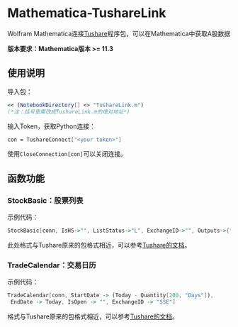 # Mathematica-TushareLink
Wolfram Mathematica连接[Tushare](https://github.com/waditu/Tushare)程序包，可以在Mathematica中获取A股数据



**版本要求：Mathematica版本 >= 11.3**



## 使用说明

导入包：

```mathematica
<< (NotebookDirectory[] <> "TushareLink.m")
(*注：括号里需改成TushareLink.m的绝对地址*)
```

输入Token，获取Python连接：

```mathematica
con = TushareConnect["<your token>"]
```

使用`CloseConnection[con]`可以关闭连接。

## 函数功能

### StockBasic：股票列表

示例代码：

```mathematica
StockBasic[conn, IsHS->"", ListStatus->"L", ExchangeID->"", Outputs->{"ts_code","symbol","name","area","industry","list_date"}]
```

此处格式与Tushare原来的包格式相近，可以参考[Tushare的文档](https://tushare.pro/document/2?doc_id=25)。

### TradeCalendar：交易日历

示例代码：

```mathematica
TradeCalendar[conn, StartDate -> (Today - Quantity[200, "Days"]), 
 EndDate -> Today, IsOpen -> "", ExchangeID -> "SSE"]
```

格式与Tushare原来的包格式相近，可以参考[Tushare的文档](https://tushare.pro/document/2?doc_id=26)。